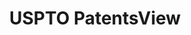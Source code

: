 ---
layout: default
bigquery: https://console.cloud.google.com/bigquery?p=patents-public-data&d=patentsview&page=dataset
citation: Attribution should be given to PatentsView for use, distribution, or derivative
  works.
code: https://github.com/CSSIP-AIR/PatentsView-Code-Snippets/
contributors: USPTO
cost: None
description: 'PatentsView includes US patent data including raw data (summaries, applications,
  pregrant applications), disambugations of inventors and assignees, and inventor
  gender estimates.  Also foreign priority data, # of figures and sheets, and government
  interest statements.'
documentation: https://patentsview.org/query/builder-faqs
last_edit: 04/12/2022, 17:03:51
location: https://patentsview.org/
maintained_by: USPTO
record_creation_timestamp: 12/2/2020 17:20:46
schema_fields:
- subclass_id
- organization_id
- group
- level_one
- status
- applicant_type
- filename
- country_transformed
- doctype
- subcategory_id
- disamb_inventor_id_20170307
- f371_date
- latitude
- subgroup
- date
- rawlocation_id
- disamb_assignee_id_20200630
- sector_title
- disamb_inventor_id_20200630
- lawyer_id
- classification_status
- subsection_id
- section_id
- disamb_assignee_id_20181127
- field_id
- relkind
- lname
- disamb_inventor_id_20171003
- reldocno
- abstract
- country
- city
- disclaimer_date
- citation_id
- state_fips
- location_id
- disamb_assignee_id_20200929
- title
- term_disclaimer
- rawinventor_id
- term_grant
- category_id
- role
- disamb_inventor_id_20171226
- kind
- name
- longitude
- field_title
- disamb_assignee_id_20191008
- designation
- _371_date
- assignee_id
- num_claims
- dependent
- male
- classification_data_source
- disamb_inventor_id_20201229
- subclass
- id
- category
- symbol_position
- level_two
- sequence
- disamb_inventor_id_20191008
- withdrawn
- application_id
- num_sheets
- county_fips
- rule_47
- disamb_inventor_id_20200929
- name_first
- action_date
- length
- disamb_inventor_id_20200331
- number
- series_code
- latin_name
- exemplary
- doc_type
- uuid
- name_last
- type
- inventor_id
- gi_statement
- state
- disamb_inventor_id_20180528
- fname
- disamb_assignee_id_20190820
- main_group
- deceased
- organization
- ipc_version_indicator
- classification_level
- latlong
- f102_date
- disamb_inventor_id_20191231
- male_flag
- ipc_class
- attribution_status
- mainclass_id
- disamb_inventor_id_20181127
- county
- section
- rel_id
- disamb_inventor_id_20190820
- num
- publication_number
- contract_award_number
- lapse_of_patent
- num_figures
- term_extension
- level_three
- group_id
- rawassignee_id
- disamb_inventor_id_20190312
- disamb_assignee_id_20190312
- subgroup_id
- classification_value
- disamb_assignee_id_20200331
- disamb_inventor_id_20170808
- patent_id
- _102_date
- variety
- text
- disamb_assignee_id_20191231
shortname: patentsview
tags:
- disambiguation
- United States
- gender
terms_of_use: Creative Commons Attribution 4.0 International License.
timeframe: 1963-1999
title: USPTO PatentsView
uuid: cf1780b1-e265-4e49-8d1d-83b9cfe0fd9a
---
